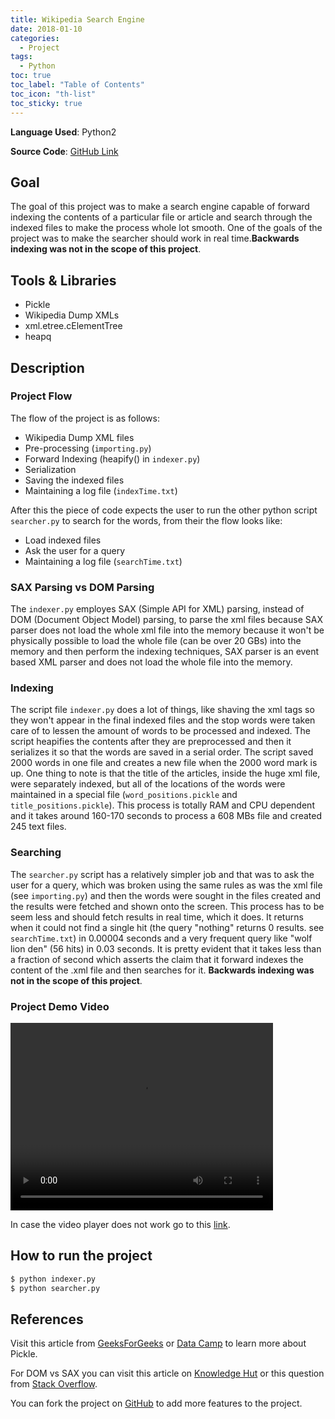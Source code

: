 ```yaml
---
title: Wikipedia Search Engine
date: 2018-01-10
categories:
  - Project
tags: 
  - Python
toc: true
toc_label: "Table of Contents"
toc_icon: "th-list"
toc_sticky: true
---
```


**Language Used**: Python2

**Source Code**: [GitHub Link](https://github.com/ShahzaibWaseem/Project-DSA)

## Goal
The goal of this project was to make a search engine capable of forward indexing the contents of a particular file or article and search through the indexed files to make the process whole lot smooth. One of the goals of the project was to make the searcher should work in real time.**Backwards indexing was not in the scope of this project**.

## Tools & Libraries
- Pickle
- Wikipedia Dump XMLs
- xml.etree.cElementTree
- heapq

## Description
### Project Flow
The flow of the project is as follows:
- Wikipedia Dump XML files
- Pre-processing (`importing.py`)
- Forward Indexing (heapify() in `indexer.py`)
- Serialization
- Saving the indexed files
- Maintaining a log file (`indexTime.txt`)

After this the piece of code expects the user to run the other python script `searcher.py` to search for the words, from their the flow looks like:
- Load indexed files
- Ask the user for a query
- Maintaining a log file (`searchTime.txt`)

### SAX Parsing vs DOM Parsing
The `indexer.py` employes SAX (Simple API for XML) parsing, instead of DOM (Document Object Model) parsing, to parse the xml files because SAX parser does not load the whole xml file into the memory because it won't be physically possible to load the whole file (can be over 20 GBs) into the memory and then perform the indexing techniques, SAX parser is an event based XML parser and does not load the whole file into the memory.

### Indexing
The script file `indexer.py` does a lot of things, like shaving the xml tags so they won't appear in the final indexed files and the stop words were taken care of to lessen the amount of words to be processed and indexed. The script heapifies the contents after they are preprocessed and then it serializes it so that the words are saved in a serial order. The script saved 2000 words in one file and creates a new file when the 2000 word mark is up. One thing to note is that the title of the articles, inside the huge xml file, were separately indexed, but all of the locations of the words were maintained in a special file (`word_positions.pickle` and `title_positions.pickle`). This process is totally RAM and CPU dependent and it takes around 160-170 seconds to process a 608 MBs file and created 245 text files.

### Searching
The `searcher.py` script has a relatively simpler job and that was to ask the user for a query, which was broken using the same rules as was the xml file (see `importing.py`) and then the words were sought in the files created and the results were fetched and shown onto the screen. This process has to be seem less and should fetch results in real time, which it does. It returns when it could not find a single hit (the query "nothing" returns 0 results. see `searchTime.txt`) in 0.00004 seconds and a very frequent query like "wolf lion den" (56 hits) in 0.03 seconds. It is pretty evident that it takes less than a fraction of second which asserts the claim that it forward indexes the content of the .xml file and then searches for it. **Backwards indexing was not in the scope of this project**.

### Project Demo Video
<video width="420" height="300" controls>
	<source src="/assets/images/ProjectAssets/WikipediaSearchEngine/demo.mp4" type="video/mp4">
</video>

In case the video player does not work go to this [link](https://github.com/ShahzaibWaseem/Project-DSA/blob/master/demo.ogv).

## How to run the project
```python
$ python indexer.py
$ python searcher.py
```

## References
Visit this article from [GeeksForGeeks](https://www.geeksforgeeks.org/understanding-python-pickling-example/) or [Data Camp](https://www.datacamp.com/community/tutorials/pickle-python-tutorial) to learn more about Pickle.

For DOM vs SAX you can visit this article on [Knowledge Hut](https://www.knowledgehut.com/tutorials/python-tutorial/python-xml#:~:text=DOMentire%20file%20is%20read%20into,changes%20to%20the%20XML%20file.) or this question from [Stack Overflow](https://stackoverflow.com/questions/192907/xml-parsing-elementtree-vs-sax-and-dom).

You can fork the project on [GitHub](https://github.com/ShahzaibWaseem/Project-DSA) to add more features to the project.